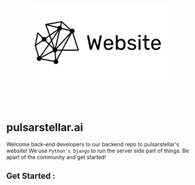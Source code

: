 <div align="center">
  <a href="https://github.com/pulsar-stellar/pulsar-stellar.ai">
    <img src="assets/Pulsar.svg" alt="Logo" width="" height="200">
  </a>
</div>

<br />
<br />

<p align="center">
  <a href="#"><img src="https://img.shields.io/github/issues/pulsar-stellar/pulsarstellar.ai-backend" alt="" /></a>
  <a href="#"><img src="https://img.shields.io/github/forks/pulsar-stellar/pulsarstellar.ai-backend" alt="" /></a>
  <a href="#"><img src="https://img.shields.io/github/stars/pulsar-stellar/pulsarstellar.ai-backend" alt="" /></a>
  <a href="#"><img src="https://img.shields.io/github/contributors/pulsar-stellar/pulsarstellar.ai-backend" alt="" /></a>
</p>


# pulsarstellar.ai

Welcome back-end developers to our backend repo to pulsarstellar's website! 
We use `Python's Django` to run the server side part of things. Be apart of the community
and get started!

## Get Started : 
